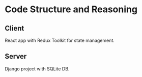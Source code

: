 # Code Structure and Reasoning

## Client
React app with Redux Toolkit for state management. 

## Server
Django project with SQLite DB. 